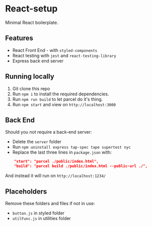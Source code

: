 # React-setup
Minimal React boilerplate.

## Features
* React Front End - with `styled-components`
* React testing with `jest` and `react-testing-library`
* Express back end server

## Running locally
1. Git clone this repo
2. Run `npm i` to install the required dependencies.
3. Run `npm run build` to let parcel do it's thing.
4. Run `npm start` and view on `http://localhost:3000`

## Back End
Should you not require a back-end server:
* Delete the `server` folder
* Run `npm uninstall express tap-spec tape supertest nyc`
* Replace the last three lines in `package.json` with:
```json
    "start": "parcel ./public/index.html",
    "build": "parcel build ./public/index.html --public-url ./",
```
And instead it will run on `http://localhost:1234/`

## Placeholders
Remove these folders and files if not in use:
* `button.js` in styled folder
* `utilFunc.js` in utilities folder